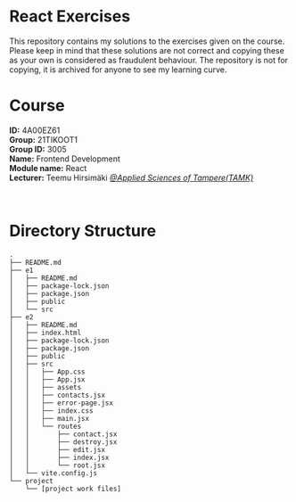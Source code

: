 # React Exercises

This repository contains my solutions to the exercises given on the course. Please keep in mind that these solutions are not correct and copying these as your own is considered as fraudulent behaviour. The repository is not for copying, it is archived for anyone to see my learning curve.
<br>

# Course

**ID:** 4A00EZ61<br>
**Group:** 21TIKOOT1<br>
**Group ID:** 3005<br>
**Name:** Frontend Development<br>
**Module name:** React<br>
**Lecturer:** Teemu Hirsimäki *[@Applied Sciences of Tampere(TAMK)](https://www.tuni.fi/en/about-us/tamk)*


<br>

# Directory Structure

```
.
├── README.md
├── e1
│   ├── README.md
│   ├── package-lock.json
│   ├── package.json
│   ├── public
│   └── src
├── e2
│   ├── README.md
│   ├── index.html
│   ├── package-lock.json
│   ├── package.json
│   ├── public
│   ├── src
│   │   ├── App.css
│   │   ├── App.jsx
│   │   ├── assets
│   │   ├── contacts.jsx
│   │   ├── error-page.jsx
│   │   ├── index.css
│   │   ├── main.jsx
│   │   └── routes
│   │       ├── contact.jsx
│   │       ├── destroy.jsx
│   │       ├── edit.jsx
│   │       ├── index.jsx
│   │       └── root.jsx
│   └── vite.config.js
└── project
    └── [project work files]
```